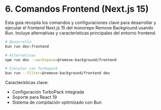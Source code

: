 # 6. Comandos Frontend (Next.js 15)

Esta guía recopila los comandos y configuraciones clave para desarrollar y ejecutar el frontend Next.js 15 del monorepo Remove Background usando Bun. Incluye alternativas y características principales del entorno frontend.

```bash
# Desarrollo
bun run dev:frontend

# Alternativas
npm run dev --workspace=@remove-background/frontend

# Ejecutar con Turbopack
bun run --filter=@remove-background/frontend dev
```

Características clave:

- Configuración TurboPack integrada
- Soporte para React 19
- Sistema de compilación optimizado con Bun
